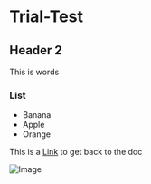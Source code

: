 # Trial-Test
## Header 2
This is words
### List
- Banana
- Apple
- Orange

This is a [Link](https://docs.google.com/document/d/16heNJebhsNuBdO8QxN8G5-xj9w4ks00dN96KzuoyiT8/edit) to get back to the doc









![Image](https://upload.wikimedia.org/wikipedia/commons/thumb/b/b1/VAN_CAT.png/600px-VAN_CAT.png?20200421225150)

